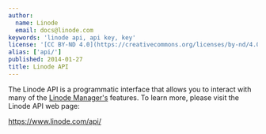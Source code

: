 ```yaml
---
author:
  name: Linode
  email: docs@linode.com
keywords: 'linode api, api key, key'
license: '[CC BY-ND 4.0](https://creativecommons.org/licenses/by-nd/4.0)'
alias: ['api/']
published: 2014-01-27
title: Linode API
---
```


The Linode API is a programmatic interface that allows you to interact with many of the [Linode Manager's](https://manager.linode.com/) features. To learn more, please visit the Linode API web page: 

<https://www.linode.com/api/>
